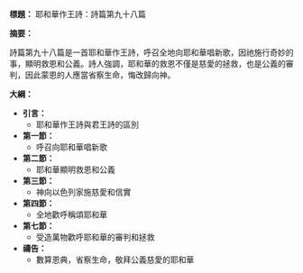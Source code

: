 **標題：** 耶和華作王詩：詩篇第九十八篇

**摘要：**

詩篇第九十八篇是一首耶和華作王詩，呼召全地向耶和華唱新歌，因祂施行奇妙的事，顯明救恩和公義。詩人強調，耶和華的救恩不僅是慈愛的拯救，也是公義的審判，因此蒙恩的人應當省察生命，悔改歸向神。

**大綱：**

* **引言：**
    * 耶和華作王詩與君王詩的區別
* **第一節：**
    * 呼召向耶和華唱新歌
* **第二節：**
    * 耶和華顯明救恩和公義
* **第三節：**
    * 神向以色列家施慈愛和信實
* **第四節：**
    * 全地歡呼稱頌耶和華
* **第七節：**
    * 受造萬物歡呼耶和華的審判和拯救
* **禱告：**
    * 數算恩典，省察生命，敬拜公義慈愛的耶和華